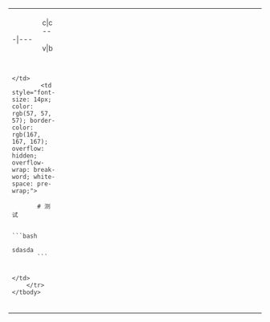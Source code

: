 <table width="0">
    <colgroup>
        <col style="width: 70px;"/>
        <col style="width: 1194px;"/>
    </colgroup>
    <tbody>
        <tr style="height: 40px;" class="firstRow">
            <td style="font-size: 14px; color: rgb(57, 57, 57); border-color: rgb(167, 167, 167); overflow: hidden; overflow-wrap: break-word; white-space: pre-wrap;">
                c|c
                ---|---
                v|b
     
            </td>
            <td style="font-size: 14px; color: rgb(57, 57, 57); border-color: rgb(167, 167, 167); overflow: hidden; overflow-wrap: break-word; white-space: pre-wrap;">
           
           # 测试
           
           ```bash
           sdasda
           ```
           
            </td>
        </tr>
    </tbody>
</table>
